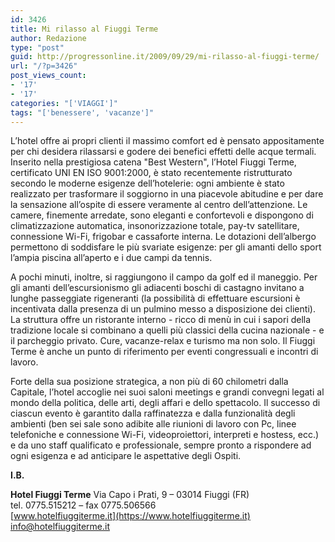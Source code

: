 ```yaml
---
id: 3426
title: Mi rilasso al Fiuggi Terme
author: Redazione
type: "post"
guid: http://progressonline.it/2009/09/29/mi-rilasso-al-fiuggi-terme/
url: "/?p=3426"
post_views_count:
- '17'
- '17'
categories: "['VIAGGI']"
tags: "['benessere', 'vacanze']"
---
```


L’hotel offre ai propri clienti il massimo comfort ed è pensato appositamente per chi desidera rilassarsi e godere dei benefici effetti delle acque termali. Inserito nella prestigiosa catena "Best Western", l’Hotel Fiuggi Terme, certificato UNI EN ISO 9001:2000, è stato recentemente ristrutturato secondo le moderne esigenze dell’hotelerie: ogni ambiente è stato realizzato per trasformare il soggiorno in una piacevole abitudine e per dare la sensazione all’ospite di essere veramente al centro dell’attenzione. Le camere, finemente arredate, sono eleganti e confortevoli e dispongono di climatizzazione automatica, insonorizzazione totale, pay-tv satellitare, connessione Wi-Fi, frigobar e cassaforte interna. Le dotazioni dell’albergo permettono di soddisfare le più svariate esigenze: per gli amanti dello sport l’ampia piscina all’aperto e i due campi da tennis.

A pochi minuti, inoltre, si raggiungono il campo da golf ed il maneggio. Per gli amanti dell’escursionismo gli adiacenti boschi di castagno invitano a lunghe passeggiate rigeneranti (la possibilità di effettuare escursioni è incentivata dalla presenza di un pulmino messo a disposizione dei clienti). La struttura offre un ristorante interno - ricco di menù in cui i sapori della tradizione locale si combinano a quelli più classici della cucina nazionale - e il parcheggio privato. Cure, vacanze-relax e turismo ma non solo. Il Fiuggi Terme è anche un punto di riferimento per eventi congressuali e incontri di lavoro.

Forte della sua posizione strategica, a non più di 60 chilometri dalla Capitale, l’hotel accoglie nei suoi saloni meetings e grandi convegni legati al mondo della politica, delle arti, degli affari e dello spettacolo. Il successo di ciascun evento è garantito dalla raffinatezza e dalla funzionalità degli ambienti (ben sei sale sono adibite alle riunioni di lavoro con Pc, linee telefoniche e connessione Wi-Fi, videoproiettori, interpreti e hostess, ecc.) e da uno staff qualificato e professionale, sempre pronto a rispondere ad ogni esigenza e ad anticipare le aspettative degli Ospiti.

**I.B.**

**Hotel Fiuggi Terme** Via Capo i Prati, 9 – 03014 Fiuggi (FR)  
tel. 0775.515212 – fax 0775.506566  
[www.hotelfiuggiterme.it](https://www.hotelfiuggiterme.it) <info@hotelfiuggiterme.it>